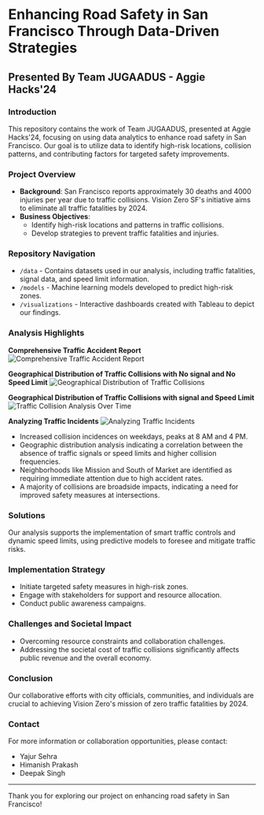 # Enhancing Road Safety in San Francisco Through Data-Driven Strategies

## Presented By Team JUGAADUS - Aggie Hacks'24

### Introduction
This repository contains the work of Team JUGAADUS, presented at Aggie Hacks'24, focusing on using data analytics to enhance road safety in San Francisco. Our goal is to utilize data to identify high-risk locations, collision patterns, and contributing factors for targeted safety improvements.

### Project Overview
- **Background**: San Francisco reports approximately 30 deaths and 4000 injuries per year due to traffic collisions. Vision Zero SF's initiative aims to eliminate all traffic fatalities by 2024.
- **Business Objectives**:
  - Identify high-risk locations and patterns in traffic collisions.
  - Develop strategies to prevent traffic fatalities and injuries.

### Repository Navigation
- `/data` - Contains datasets used in our analysis, including traffic fatalities, signal data, and speed limit information.
- `/models` - Machine learning models developed to predict high-risk zones.
- `/visualizations` - Interactive dashboards created with Tableau to depict our findings.

### Analysis Highlights

**Comprehensive Traffic Accident Report**
![Comprehensive Traffic Accident Report](/screenshots/Overview-dashboard.png)

**Geographical Distribution of Traffic Collisions with No signal and No Speed Limit**
![Geographical Distribution of Traffic Collisions](/screenshots/Geigraphical_analysis_1.png)

**Geographical Distribution of Traffic Collisions with signal and Speed Limit**
![Traffic Collision Analysis Over Time](/screenshots/Geographical_analysis_2.png)

**Analyzing Traffic Incidents**
![Analyzing Traffic Incidents](/screenshots/Traffic_collision.png)

- Increased collision incidences on weekdays, peaks at 8 AM and 4 PM.
- Geographic distribution analysis indicating a correlation between the absence of traffic signals or speed limits and higher collision frequencies.
- Neighborhoods like Mission and South of Market are identified as requiring immediate attention due to high accident rates.
- A majority of collisions are broadside impacts, indicating a need for improved safety measures at intersections.

### Solutions
Our analysis supports the implementation of smart traffic controls and dynamic speed limits, using predictive models to foresee and mitigate traffic risks.

### Implementation Strategy
- Initiate targeted safety measures in high-risk zones.
- Engage with stakeholders for support and resource allocation.
- Conduct public awareness campaigns.

### Challenges and Societal Impact
- Overcoming resource constraints and collaboration challenges.
- Addressing the societal cost of traffic collisions significantly affects public revenue and the overall economy.

### Conclusion
Our collaborative efforts with city officials, communities, and individuals are crucial to achieving Vision Zero's mission of zero traffic fatalities by 2024.


### Contact
For more information or collaboration opportunities, please contact:

- Yajur Sehra
- Himanish Prakash
- Deepak Singh

---

Thank you for exploring our project on enhancing road safety in San Francisco!
